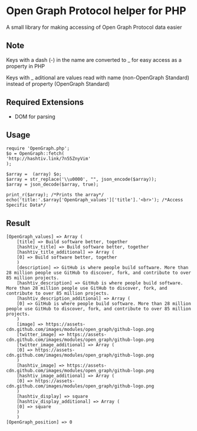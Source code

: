 # Open Graph Protocol helper for PHP

A small library for making accessing of Open Graph Protocol data easier

## Note
Keys with a dash (-) in the name are converted to _ for easy access as a property
in PHP

Keys with _ aditional are values read with name (non-OpenGraph Standard) instead of property (OpenGraph Standard)

## Required Extensions
* DOM for parsing

## Usage
	require 'OpenGraph.php';
	$o = OpenGraph::fetch(
	'http://hashtiv.link/7n55ZnyVim'
	);

	$array =  (array) $o;
	$array = str_replace('\\u0000', "", json_encode($array));
	$array = json_decode($array, true);
	
	print_r($array); /*Prints the array*/
	echo('title:'.$array['OpenGraph_values']['title'].'<br>'); /*Access Specific Data*/
## Result
	[OpenGraph_values] => Array (
	    [title] => Build software better, together
	    [hashtiv_title] => Build software better, together
	    [hashtiv_title_additional] => Array (
		[0] => Build software better, together
		)
	    [description] => GitHub is where people build software. More than 28 million people use GitHub to discover, fork, and contribute to over 85 million projects.
	    [hashtiv_description] => GitHub is where people build software. More than 28 million people use GitHub to discover, fork, and contribute to over 85 million projects.
	    [hashtiv_description_additional] => Array (
		[0] => GitHub is where people build software. More than 28 million people use GitHub to discover, fork, and contribute to over 85 million projects.
		)
	    [image] => https://assets-cdn.github.com/images/modules/open_graph/github-logo.png
	    [twitter_image] => https://assets-cdn.github.com/images/modules/open_graph/github-logo.png
	    [twitter_image_additional] => Array (
		[0] => https://assets-cdn.github.com/images/modules/open_graph/github-logo.png
		)
	    [hashtiv_image] => https://assets-cdn.github.com/images/modules/open_graph/github-logo.png
	    [hashtiv_image_additional] => Array (
		[0] => https://assets-cdn.github.com/images/modules/open_graph/github-logo.png
		)
	    [hashtiv_display] => square
	    [hashtiv_display_additional] => Array (
		[0] => square
		)
	    )
	[OpenGraph_position] => 0
